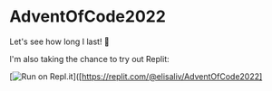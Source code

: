 # AdventOfCode2022

Let's see how long I last! 🎄 

I'm also taking the chance to try out Replit:

[![Run on Repl.it](https://replit.com/badge/github/elisaliv/AdventOfCode2022)]([https://replit.com/@elisaliv/AdventOfCode2022]
